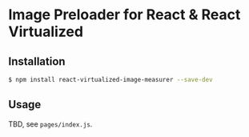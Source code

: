 # Image Preloader for React & React Virtualized

## Installation

```sh
$ npm install react-virtualized-image-measurer --save-dev
```

## Usage

TBD, see `pages/index.js`.